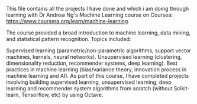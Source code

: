 This file contains all the projects I have done and which i am doing through learning with Dr Andrew Ng's Machine Learning course on Coursea: https://www.coursera.org/learn/machine-learning.

The course provided a broad introduction to machine learning, data mining, and statistical pattern recognition. Topics included:

Supervised learning (parametric/non-parametric algorithms, support vector machines, kernels, neural networks).
Unsupervised learning (clustering, dimensionality reduction, recommender systems, deep learning).
Best practices in machine learning (bias/variance theory, innovation process in machine learning and AI).
As part of this course, I have completed projects involving building supervised learning, unsupervised learning, deep learning and recommender system algorithms from scratch (without Scikit-learn, Tensorflow, etc) by using Octave.
